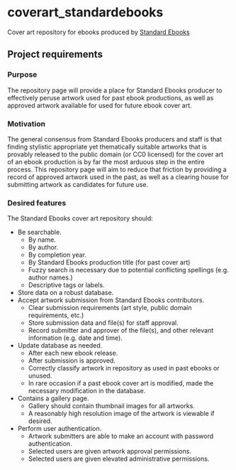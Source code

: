 # coverart_standardebooks

Cover art repository for ebooks produced by [Standard Ebooks](https://standardebooks.org/)

## Project requirements

### Purpose

The repository page will provide a place for Standard Ebooks producer to effectively
 peruse artwork used for past ebook productions, as well as approved artwork
 available for used for future ebook cover art.

### Motivation

The general consensus from Standard Ebooks producers and staff is that finding
 stylistic appropriate yet thematically suitable artworks that is provably
 released to the public domain (or CC0 licensed) for the cover art of an
 ebook production is by far the most arduous step in the entire process. This
 repository page will aim to reduce that friction by providing a record of
 approved artwork used in the past, as well as a clearing house for submitting
 artwork as candidates for future use.

### Desired features

The Standard Ebooks cover art repository should:

- Be searchable.
  - By name.
  - By author.
  - By completion year.
  - By Standard Ebooks production title (for past cover art)
  - Fuzzy search is necessary due to potential conflicting spellings (e.g. author names.)
  - Descriptive tags or labels.
- Store data on a robust database.
- Accept artwork submission from Standard Ebooks contributors.
  - Clear submission requirements (art style, public domain requirements, etc.)
  - Store submission data and file(s) for staff approval.
  - Record submitter and approver of the file(s), and other relevant information (e.g. date and time).
- Update database as needed.
  - After each new ebook release.
  - After submission is approved.
  - Correctly classify artwork in repository as used in past ebooks or unused.
  - In rare occasion if a past ebook cover art is modified, made the necessary
   modification in the database.
- Contains a gallery page.
  - Gallery should contain thumbnail images for all artworks.
  - A reasonably high resolution image of the artwork is viewable if desired.
- Perform user authentication.
  - Artwork submitters are able to make an account with password authentication.
  - Selected users are given artwork approval permissions.
  - Selected users are given elevated administrative permissions.

